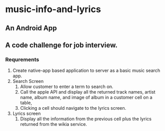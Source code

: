# music-info-and-lyrics
## An Android App

## A code challenge for job interview.

### Requrements

1. Create native-app based application to server as a basic music search app.
2. Search Screen
    1. Allow customer to enter a term to search on.
    2. Call the apple API and display all the returned track names, artist name, album name, and image
of album in a customer cell on a table,
    3. Clicking a cell should navigate to the lyrics screen.
3. Lyrics screen
    1. Display all the information from the previous cell plus the lyrics returned from the wikia service.
